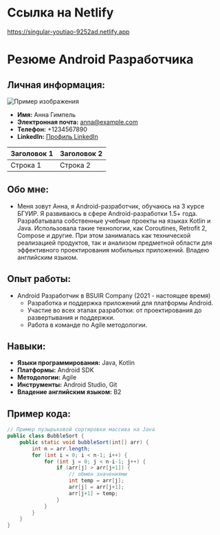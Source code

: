 # Ссылка на Netlify
https://singular-youtiao-9252ad.netlify.app

# Резюме Android Разработчика

## Личная информация:
![Пример изображения](https://www.bsuir.by/m/12_100229_1_183957.jpg)
- **Имя:** Анна Гимпель
- **Электронная почта:** anna@example.com
- **Телефон:** +1234567890
- **LinkedIn:** [Профиль LinkedIn](https://www.linkedin.com/in/anya-gimpel-4224aa251/)

| Заголовок 1 | Заголовок 2 |
|-------------|-------------|
| Строка 1    | Строка 2    |

## Обо мне:
- Меня зовут Анна, я Android-разработчик, обучаюсь на 3 курсе БГУИР.
Я развиваюсь в сфере Android-разработки 1.5+ года. Разрабатывала собственные учебные проекты на языках Kotlin и Java. Использовала такие технологии, как Coroutines, Retrofit 2, Compose и другие.  При этом занималась как технической реализацией продуктов, так и анализом предметной области для эффективного проектирования мобильных приложений. Владею английским языком.


## Опыт работы:
- Android Разработчик в BSUIR Company (2021 - настоящее время)
  - Разработка и поддержка приложений для платформы Android.
  - Участие во всех этапах разработки: от проектирования до развертывания и поддержки.
  - Работа в команде по Agile методологии.

## Навыки:
- **Языки программирования:** Java, Kotlin
- **Платформы:** Android SDK
- **Методологии:** Agile
- **Инструменты:** Android Studio, Git
- **Владение английским языком:** В2

## Пример кода:
```java
// Пример пузырьковой сортировки массива на Java
public class BubbleSort {
    public static void bubbleSort(int[] arr) {
        int n = arr.length;
        for (int i = 0; i < n-1; i++) {
            for (int j = 0; j < n-i-1; j++) {
                if (arr[j] > arr[j+1]) {
                    // обмен значениями
                    int temp = arr[j];
                    arr[j] = arr[j+1];
                    arr[j+1] = temp;
                }
            }
        }
    }
}